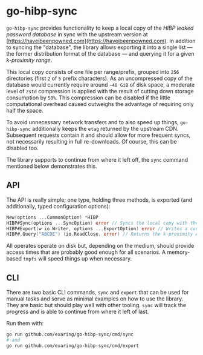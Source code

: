 # go-hibp-sync

`go-hibp-sync` provides functionality to keep a local copy of the *HIBP leaked password database* in sync with the upstream version at [https://haveibeenpowned.com](https://haveibeenpowned.com).
In addition to syncing the "database", the library allows exporting it into a single list — the former distribution format of the database — and querying it for a given *k-proximity range*. 

This local copy consists of one file per range/prefix, grouped into `256` directories (first `2` of `5` prefix characters).
As an uncompressed copy of the database would currently require around `~40 GiB` of disk space, a moderate level of `zstd` compression is applied with the result of cutting down storage consumption by `50%`. 
This compression can be disabled if the little computational overhead caused outweighs the advantage of requiring only half the space.

To avoid unnecessary network transfers and to also speed up things, `go-hibp-sync` additionally keeps the `etag` returned by the upstream CDN.
Subsequent requests contain it and should allow for more frequent syncs, not necessarily resulting in full re-downloads.
Of course, this can be disabled too.

The library supports to continue from where it left off, the `sync` command mentioned below demonstrates this.


## API

The API is really simple; one type, holding three methods, is exported (and additionally, typed configuration options):

```go
New(options ...CommonOption) *HIBP
HIBP#Sync(options ...SyncOption) error // Syncs the local copy with the upstream database
HIBP#Export(w io.Writer, options ...ExportOption) error // Writes a continuous, decompressed and "free-of-etags" stream to the given io.Writer
HIBP#.Query("ABCDE") (io.ReadClose, error) // Returns the k-proximity API result as the upstream API would
```

All operates operate on disk but, depending on the medium, should provide access times that are probably good enough for all scenarios.
A memory-based `tmpfs` will speed things up when necessary.


## CLI

There are two basic CLI commands, `sync` and `export` that can be used for manual tasks and serve as minimal examples on how to use the library.
They are basic but should play well with other tooling.
`sync` will track the progress and is able to continue from where it left of last.

Run them with:

```bash
go run github.com/exaring/go-hibp-sync/cmd/sync
# and
go run github.com/exaring/go-hibp-sync/cmd/export
```
